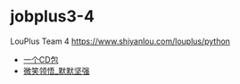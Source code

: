 # jobplus3-4
LouPlus Team 4 https://www.shiyanlou.com/louplus/python

* [一个CD包](https://github.com/Deng2016)
* [微笑领悟_默默坚强](https://github.com/ldmoko)
